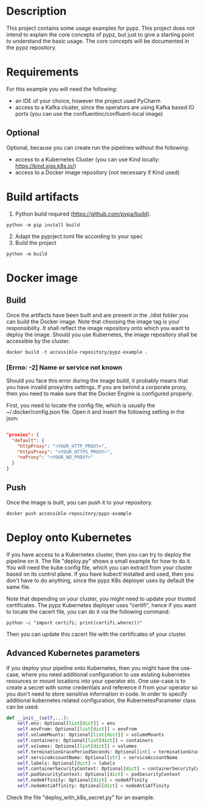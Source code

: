 # Description
This project contains some usage examples for pypz. This project does not
intend to explain the core concepts of pypz, but just to give a starting
point to understand the basic usage. The core concepts will be documented
in the pypz repository.

# Requirements
For this example you will need the following:
- an IDE of your choice, however the project used PyCharm
- access to a Kafka cluster, since the operators are using Kafka based IO ports
  (you can use the confluentinc/confluent-local image)

## Optional
Optional, because you can create run the pipelines without the following:
- access to a Kubernetes Cluster (you can use Kind locally: https://kind.sigs.k8s.io/) 
- access to a Docker image repository (not necessary if Kind used)

# Build artifacts

1. Python build required (https://github.com/pypa/build).
```shell
python -m pip install build
```
2. Adapt the pyprject.toml file according to your spec
3. Build the project
```shell
python -m build
```

# Docker image
## Build
Once the artifacts have been built and are present in the ./dist folder
you can build the Docker image. Note that choosing the image tag is your
responsibility. It shall reflect the image repository onto which you
want to deploy the image. Should you use Kubernetes, the image repository
shall be accessible by the cluster.
```shell
docker build -t accessible-repository/pypz-example .
```

### [Errno: -2] Name or service not known
Should you face this error during the image build, it probably means that
you have invalid proxy/dns settings. If you are behind a corporate proxy,
then you need to make sure that the Docker Engine is configured properly.

First, you need to locate the config file, which is usually the ~/.docker/config.json
file. Open it and insert the following setting in the json:
```json

"proxies": {
  "default": {
    "httpProxy": "<YOUR_HTTP_PROXY>",
    "httpsProxy": "<YOUR_HTTPS_PROXY>",
    "noProxy": "<YOUR_NO_PROXY>"
  }
}
```
## Push
Once the image is built, you can push it to your repository.
```shell
docker push accessible-repository/pypz-example
```
# Deploy onto Kubernetes
If you have access to a Kubernetes cluster, then you can try to deploy
the pipeline on it. The file "deploy.py" shows a small example for how
to do it. You will need the kube config file, which you can extract from
your cluster based on its control plane. If you have kubectl installed
and used, then you don't have to do anything, since the pypz K8s deployer
uses by default the same file.

Note that depending on your cluster, you might need to update your
trusted certificates. The pypz Kubernetes deployer uses "certifi", hence
if you want to locate the cacert file, you can do it via the following command:
```shell
python -c "import certifi; print(certifi.where())"
```
Then you can update this cacert file with the certificates of your cluster.

## Advanced Kubernetes parameters
If you deploy your pipeline onto Kubernetes, then you might have 
the use-case, where you need additional configuration to use existing 
kubernetes resources or mount locations into your operator etc.
One use-case is to create a secret with some credentials and reference 
it from your operator so you don't need to store sensitive information in code.
In order to specify additional kubernetes related configuration, 
the KubernetesParameter class can be used:
```python
def __init__(self,...):
    self.env: Optional[list[dict]] = env
    self.envFrom: Optional[list[dict]] = envFrom
    self.volumeMounts: Optional[list[dict]] = volumeMounts
    self.containers: Optional[list[dict]] = containers
    self.volumes: Optional[list[dict]] = volumes
    self.terminationGracePeriodSeconds: Optional[int] = terminationGracePeriodSeconds
    self.serviceAccountName: Optional[str] = serviceAccountName
    self.labels: Optional[dict] = labels
    self.containerSecurityContext: Optional[dict] = containerSecurityContext
    self.podSecurityContext: Optional[dict] = podSecurityContext
    self.nodeAffinity: Optional[dict] = nodeAffinity
    self.nodeAntiAffinity: Optional[dict] = nodeAntiAffinity
```
Check the file "deploy_with_k8s_secret.py" for an example.
